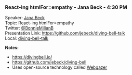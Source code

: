 ### React-ing htmlFor=empathy - Jana Beck - 4:30 PM
Speaker: [Jana Beck](https://github.com/jebeck) <br>
Topic: React-ing htmlFor=empathy <br>
Twitter: [@BonnieMilianB](https://twitter.com/iPancreas) <br>
Presentation Link: https://github.com/jebeck/diving-bell-talk <br>
Local: [diving-bell-talk](diving-bell-talk) <br>

**Notes:**
- https://divingbell.io/
- https://github.com/jebeck/diving-bell
- Uses open-source technology called [Webgazer](https://github.com/brownhci/WebGazer)